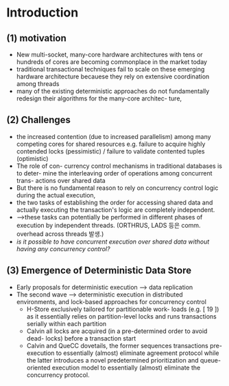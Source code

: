 
# Introduction
## (1) motivation
  - New multi-socket, many-core hardware architectures with tens or hundreds of cores are becoming commonplace in the market today
  - traditional transactional techniques fail to scale on these emerging hardware architecture becauese they rely on extensive coordination among threads
  - many of the existing deterministic approaches do not fundamentally redesign their algorithms for the many-core architec- ture, 

## (2) Challenges
  - the increased contention (due to increased parallelism) among many competing cores for shared resources
     e.g. failure to acquire highly contended locks (pessimistic) / failure to validate contented tuples (optimistic)
  - The role of con- currency control mechanisms in traditional databases is to deter- mine the interleaving order of operations among concurrent trans- actions over shared data
  -  But there is no fundamental reason to rely on concurrency control logic during the actual execution, 
  - the two tasks of establishing the order for accessing shared data and actually executing the transaction's logic are completely independent.
  - -->these tasks can potentially be performed in different phases of execution by independent threads. (ORTHRUS, LADS 등은 comm. overhead across threads 발생.)
- *is it possible to have concurrent execution over shared data without having any concurrency control?*

## (3) Emergence of Deterministic Data Store

  - Early proposals for deterministic execution --> data replication
  - The second wave --> deterministic execution in distributed environments, and lock-based approaches for concurrency control
	  - H-Store exclusively tailored for partitionable work- loads (e.g. [ 19 ]) as it essentially relies on partition-level locks and runs transactions serially within each partition
	  - Calvin all locks are acquired (in a pre-determined order to avoid dead- locks) before a transaction start
	  - Calvin and QueCC dovetails, the former sequences transactions pre-execution to essentially (almost) eliminate agreement protocol while the latter introduces a novel predetermined prioritization and queue-oriented execution model to essentially (almost) eliminate the concurrency protocol.
